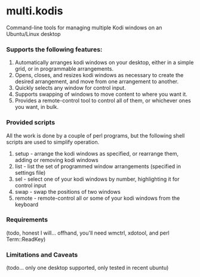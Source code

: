 # multi.kodis
Command-line tools for managing multiple Kodi windows on an Ubuntu/Linux desktop

### Supports the following features:

1. Automatically arranges kodi windows on your desktop, either in a simple grid, or in programmable arrangements.
2. Opens, closes, and resizes kodi windows as necessary to create the desired arrangement, and move from one arrangement to another.
3. Quickly selects any window for control input.
4. Supports swapping of windows to move content to where you want it.
5. Provides a remote-control tool to control all of them, or whichever ones you want, in bulk.

### Provided scripts

All the work is done by a couple of perl programs, but the following shell scripts are used to simplify operation.

1. setup - arrange the kodi windows as specified, or rearrange them, adding or removing kodi windows
2. list - list the set of programmed window arrangements (specified in settings file)
3. sel - select one of your kodi windows by number, highlighting it for control input
4. swap - swap the positions of two windows
5. remote - remote-control all or some of your kodi windows from the keyboard

### Requirements

(todo, honest I will... offhand, you'll need wmctrl, xdotool, and perl Term::ReadKey)

### Limitations and Caveats

(todo... only one desktop supported, only tested in recent ubuntu)


